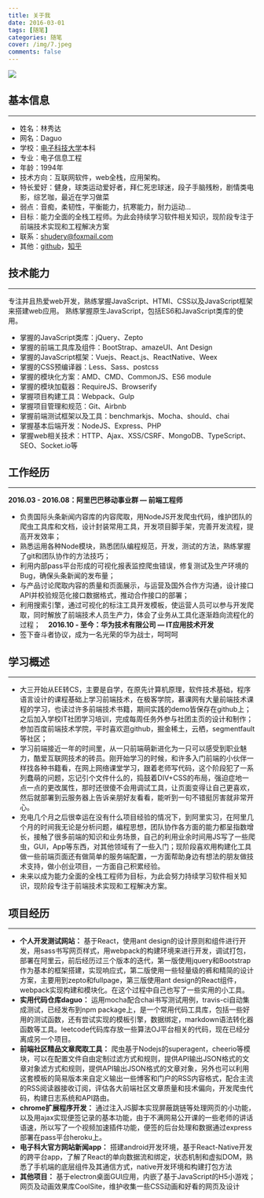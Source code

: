 ```yaml
---
title: 关于我
date: 2016-03-01
tags: [随笔]
categories: 随笔
cover: /img/7.jpeg
comments: false
---
```


![](/images/icon-2.jpeg)

## **基本信息**
***

- 姓名：林秀达
- 网名：Daguo
- 学校：[电子科技大学](http://www.uestc.edu.cn/)本科
- 专业：电子信息工程
- 年龄：1994年
- 技术方向：互联网软件，web全栈，应用架构。
- 特长爱好：健身，球类运动爱好者，拜仁死忠球迷，段子手脑残粉，剧情类电影，综艺咖，最近在学习做菜
- 弱点：音痴，柔韧性，平衡能力，抗寒能力，耐力运动…
- 目标：能力全面的全栈工程师。为此会持续学习软件相关知识，现阶段专注于前端技术实现和工程解决方案
- 联系：[shudery@foxmail.com](mailto:shudery@foxmail.com)
- 其他：[github](https://github.com/shudery)，[知乎](https://www.zhihu.com/people/lin-xiu-da)
<!--more-->


## **技术能力**
***

专注并且热爱web开发，熟练掌握JavaScript、HTMl、CSS以及JavaScript框架来搭建web应用。
熟练掌握原生JavaScript，包括ES6和JavaScript类库的使用。
- 掌握的JavaScript类库：jQuery、Zepto
- 掌握的前端工具库及组件：BootStrap、amazeUI、Ant Design
- 掌握的JavaScript框架：Vuejs、React.js、ReactNative、Weex
- 掌握的CSS预编译器：Less、Sass、postcss
- 掌握的模块化方案：AMD、CMD、CommonJS、ES6 module
- 掌握的模块加载器：RequireJS、Browserify
- 掌握项目构建工具：Webpack、Gulp
- 掌握项目管理和规范：Git、Airbnb
- 掌握前端测试框架以及工具：benchmarkjs、Mocha、should、chai
- 掌握基本后端开发：NodeJS、Express、PHP
- 掌握web相关技术：HTTP、Ajax、XSS/CSRF、MongoDB、TypeScript、SEO、Socket.io等

## **工作经历**
***

**2016.03 - 2016.08：阿里巴巴移动事业群 — 前端工程师**
- 负责国际头条新闻内容库的内容爬取，用NodeJS开发爬虫代码，维护团队的爬虫工具库和文档，设计封装常用工具，开发项目脚手架，完善开发流程，提高开发效率；
- 熟悉运用各种Node模块，熟悉团队编程规范，开发，测试的方法，熟练掌握了git和团队协作的方法技巧；
- 利用内部pass平台形成的可视化报表监控爬虫错误，修复测试及生产环境的Bug，确保头条新闻的发布量；
- 与产品讨论爬取内容的质量和页面展示，与运营及国外合作方沟通，设计接口API并校验规范化接口数据格式，推动合作接口的部署； 
- 利用搜索引擎，通过可视化的标注工具开发模板，使运营人员可以参与开发爬取，同时解放了前端技术人员生产力，体会了业务从工具化逐渐趋向流程化的过程； 
 
**2016.10 - 至今：华为技术有限公司 — IT应用技术开发**
- 签下奋斗者协议，成为一名光荣的华为战士，呵呵呵


## **学习概述**
***

- 大三开始从EE转CS，主要是自学，在原先计算机原理，软件技术基础，程序语言设计的课程基础上学习前端技术，在极客学院，慕课网有大量前端技术课程的学习，也读过许多前端技术书籍，期间实践的demo皆保存在github上；之后加入学校IT社团学习培训，完成每周任务外参与社团主页的设计和制作；参加百度前端技术学院，平时喜欢逛github，掘金稀土，云栖，segmentfault等社区；
- 学习前端接近一年的时间里，从一只前端萌新进化为一只可以感受到职业魅力，酷爱互联网技术的砖员。刚开始学习的时候，和许多入门前端的小伙伴一样找各种书籍看，在网上网络课堂学习，跟着老师写代码，这个阶段犯了一系列蠢萌的问题，忘记引个文件什么的，捣鼓着DIV+CSS的布局，强迫症地一点一点的更改属性，那时还很傻不会用调试工具，让页面变得让自己更喜欢，然后就部署到云服务器上告诉亲朋好友看看，能听到一句不错挺厉害就非常开心。
- 充电几个月之后很幸运在没有什么项目经验的情况下，到阿里实习，在阿里几个月的时间我无论是分析问题，编程思想，团队协作各方面的能力都呈指数增长，接触了很多前端的知识和业务场景，自己的利用业余时间用JS写了一些爬虫，GUI，App等东西，对其他领域有了一些入门；现阶段喜欢用构建化工具做一些前端页面还有做简单的服务端配置，一方面帮助身边有想法的朋友做技术支持，做小创业项目，一方面自己积累经验。
- 未来以成为能力全面的全栈工程师为目标，为此会努力持续学习软件相关知识，现阶段专注于前端技术实现和工程解决方案。


## **项目经历**
***

- **个人开发测试网站：**
基于React，使用ant design的设计原则和组件进行开发，用sass书写网页样式，用webpack的构建环境来进行开发，调试打包，部署在阿里云，前后经历过三个版本的迭代，第一版使用jquery和Bootstrap作为基本的框架搭建，实现响应式，第二版使用一些轻量级的裤和精简的设计方案，主要用到zepto和fullpage，第三版使用ant design的React组件，webpack实现构建和模块化。在这个过程中自己也写了一些实用的小工具。
- **实用代码仓库daguo：**
运用mocha配合chai书写测试用例，travis-ci自动集成测试，已经发布到npm package上，是一个常用代码工具库，包括一些好用的测试函数，还有尝试实现的模板引擎，数据绑定，markdown语法转化器函数等工具。leetcode代码库存放一些算法OJ平台相关的代码，现在已经分离成另一个项目。
- **前端社区精品文章爬取工具：**
爬虫基于Nodejs的superagent，cheerio等模块，可以在配置文件自由定制过滤方式和规则，提供API输出JSON格式的文章对象滤方式和规则，提供API输出JSON格式的文章对象，另外也可以利用这套模板的简易版本来自定义输出一些博客和门户的RSS内容格式，配合主流的RSS阅读器接收订阅，评估各大前端社区文章质量和技术偏向，开发爬虫代码，构建日志系统和API路由。
- **chrome扩展程序开发：**
通过注入JS脚本实现屏蔽跳链等处理网页的小功能，以及用ajax实现便签记录的基本功能，由于不满网易公开课的一些老师的讲话语速，所以写了一个视频加速插件功能，便签的后台处理和数据通过express部署在pass平台heroku上。
- **电子科大官方网站新闻app：**
搭建android开发环境，基于React-Native开发的跨平台app，了解了React的单向数据流和绑定，状态机制和虚拟DOM，熟悉了手机端的底层组件及其通信方式，native开发环境和构建打包方法 
- **其他项目：**
基于electron桌面GUI应用，内嵌了基于JavaScript的H5小游戏；网页及动画效果库CoolSite，维护收集一些CSS动画和好看的网页及设计




